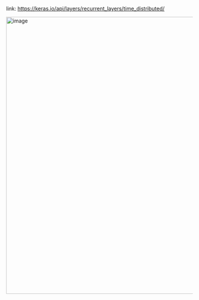 link: https://keras.io/api/layers/recurrent_layers/time_distributed/

<img width="746" alt="image" src="https://github.com/Dingyi-Kang/Machine_learning/assets/81428296/c4bfe678-8998-4edf-95d8-ed14cc31bad6">
